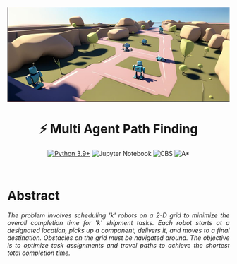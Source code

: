 <div align="center">
<img src="images/path.png" alt="Mult Agent Path FInding.png" width="1500"/>

# ⚡ Multi Agent Path Finding

[![Python 3.9+](https://img.shields.io/badge/python-3.9+-blue.svg)](https://www.python.org/downloads/release/python-390/)
![Jupyter Notebook](https://img.shields.io/badge/Jupyter%20Notebook-orange)
![CBS](https://img.shields.io/badge/Conflict%20Based%20Searching-8A2BE2)
![A*](https://img.shields.io/badge/A*%20Algorithm-green)
</div>

&nbsp;

# Abstract
<div align = "justify">
<i>
The problem involves scheduling 'k' robots on a 2-D grid to minimize the overall completion time for 'k' shipment tasks. Each robot starts at a designated location, 
picks up a component, delivers it, and moves to a final destination. Obstacles on the grid must be navigated around. The objective is to optimize 
task assignments and travel paths to achieve the shortest total completion time.
</i>
</div>


